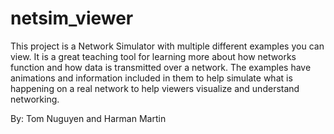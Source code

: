 # netsim_viewer

This project is a Network Simulator with multiple different examples you can view. It is a great teaching tool for learning more about how networks function and how data is transmitted over a network. The examples have animations and information included in them to help simulate what is happening on a real network to help viewers visualize and understand networking.

By: Tom Nuguyen and Harman Martin
